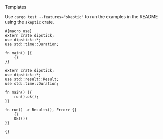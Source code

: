 Templates

Use `cargo test --features="skeptic"` to run the examples in the README using the `skeptic` crate. 
 
```rust,skt-run
#[macro_use] 
extern crate dipstick;
use dipstick::*;
use std::time::Duration;

fn main() {{
    {}
}}
```

```rust,skt-fail
extern crate dipstick;
use dipstick::*;
use std::result::Result;
use std::time::Duration;

fn main() {{
    run().ok();
}}

fn run() -> Result<(), Error> {{
    {}
    Ok(())
}}
```


```rust,skt-plain
{}
```